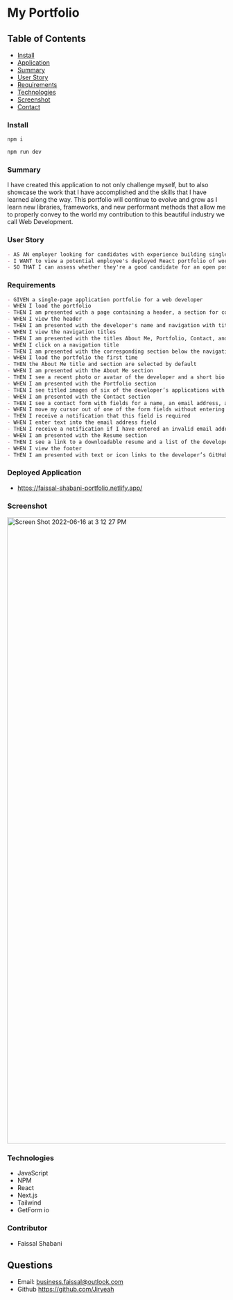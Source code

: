 # My Portfolio

## Table of Contents

- [Install](#Install)
- [Application](#Application)
- [Summary](#Summary)
- [User Story](#User-Story)
- [Requirements](#Requirements)
- [Technologies](#Technologies)
- [Screenshot](#Screenshot)
- [Contact](#Contact)


### Install
```md
npm i
```
```md
npm run dev
```



### Summary

I have created this application to not only challenge myself, but to also showcase the work that I have accomplished and the skills that I have learned along the way. This portfolio will continue to evolve and grow as I learn new libraries, frameworks, and new performant methods that allow me to properly convey to the world my contribution to this beautiful industry we call Web Development.

### User Story

```md
- AS AN employer looking for candidates with experience building single-page applications
- I WANT to view a potential employee's deployed React portfolio of work samples
- SO THAT I can assess whether they're a good candidate for an open position
```

### Requirements

```md
- GIVEN a single-page application portfolio for a web developer
- WHEN I load the portfolio
- THEN I am presented with a page containing a header, a section for content, and a footer
- WHEN I view the header
- THEN I am presented with the developer's name and navigation with titles corresponding to different sections of the portfolio
- WHEN I view the navigation titles
- THEN I am presented with the titles About Me, Portfolio, Contact, and Resume, and the title corresponding to the current section is highlighted
- WHEN I click on a navigation title
- THEN I am presented with the corresponding section below the navigation without the page reloading and that title is highlighted
- WHEN I load the portfolio the first time
- THEN the About Me title and section are selected by default
- WHEN I am presented with the About Me section
- THEN I see a recent photo or avatar of the developer and a short bio about them
- WHEN I am presented with the Portfolio section
- THEN I see titled images of six of the developer’s applications with links to both the deployed applications and the corresponding GitHub repository
- WHEN I am presented with the Contact section
- THEN I see a contact form with fields for a name, an email address, and a message
- WHEN I move my cursor out of one of the form fields without entering text
- THEN I receive a notification that this field is required
- WHEN I enter text into the email address field
- THEN I receive a notification if I have entered an invalid email address
- WHEN I am presented with the Resume section
- THEN I see a link to a downloadable resume and a list of the developer’s proficiencies
- WHEN I view the footer
- THEN I am presented with text or icon links to the developer’s GitHub and LinkedIn profiles, and their profile on a third platform (Stack Overflow, Twitter)
```

### Deployed Application

- https://faissal-shabani-portfolio.netlify.app/

### Screenshot
<img width="1440" alt="Screen Shot 2022-06-16 at 3 12 27 PM" src="https://user-images.githubusercontent.com/92201576/174155868-827f19ae-59dc-4d4e-b567-70f8afc39fd3.png">


### Technologies

- JavaScript
- NPM
- React
- Next.js
- Tailwind
- GetForm io

### Contributor

- Faissal Shabani

## Questions

- Email: business.faissal@outlook.com
- Github https://github.com/Jiryeah
